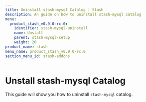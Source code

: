 ```yaml
---
title: Uninstall stash-mysql Catalog | Stash
description: An guide on how to uninstall stash-mysql catalog
menu:
  product_stash_v0.9.0-rc.0:
    identifier: stash-mysql-uninstall
    name: Unstall
    parent: stash-mysql-setup
    weight: 20
product_name: stash
menu_name: product_stash_v0.9.0-rc.0
section_menu_id: stash-addons
---
```


# Unstall stash-mysql Catalog

This guide will show you how to uninstall `stash-mysql` catalog.
